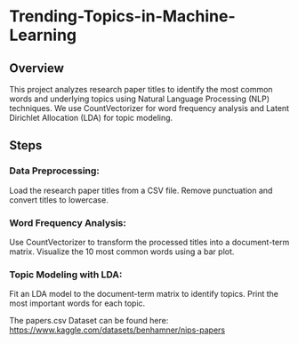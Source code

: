 # Trending-Topics-in-Machine-Learning

## Overview
This project analyzes research paper titles to identify the most common words and underlying topics using Natural Language Processing (NLP) techniques. We use CountVectorizer for word frequency analysis and Latent Dirichlet Allocation (LDA) for topic modeling.

## Steps
### Data Preprocessing:
Load the research paper titles from a CSV file.
Remove punctuation and convert titles to lowercase.

### Word Frequency Analysis:
Use CountVectorizer to transform the processed titles into a document-term matrix.
Visualize the 10 most common words using a bar plot.

### Topic Modeling with LDA:
Fit an LDA model to the document-term matrix to identify topics.
Print the most important words for each topic.

The papers.csv Dataset can be found here: https://www.kaggle.com/datasets/benhamner/nips-papers 
